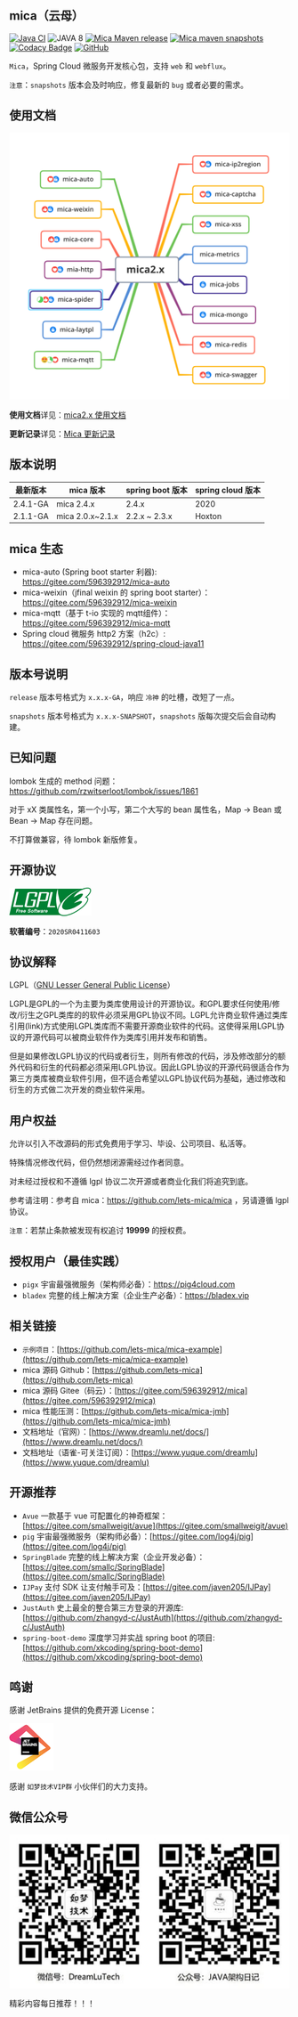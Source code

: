 ## mica（云母）
[![Java CI](https://github.com/lets-mica/mica/workflows/Java%20CI/badge.svg)](https://github.com/lets-mica/mica/actions)
![JAVA 8](https://img.shields.io/badge/JDK-1.8+-brightgreen.svg)
[![Mica Maven release](https://img.shields.io/nexus/r/https/oss.sonatype.org/net.dreamlu/mica-bom.svg?style=flat-square)](https://mvnrepository.com/artifact/net.dreamlu/mica-bom)
[![Mica maven snapshots](https://img.shields.io/nexus/s/https/oss.sonatype.org/net.dreamlu/mica-bom.svg?style=flat-square)](https://oss.sonatype.org/content/repositories/snapshots/net/dreamlu/)
[![Codacy Badge](https://api.codacy.com/project/badge/Grade/eadcb54f2ec14f31b8abf3ab13ad2d4d)](https://app.codacy.com/app/ChunMengLu/mica?utm_source=github.com&utm_medium=referral&utm_content=lets-mica/mica&utm_campaign=Badge_Grade_Settings)
[![GitHub](https://img.shields.io/github/license/lets-mica/mica.svg?style=flat-square)](https://github.com/lets-mica/mica/blob/master/LICENSE)

`Mica`，Spring Cloud 微服务开发核心包，支持 `web` 和 `webflux`。

`注意`：`snapshots` 版本会及时响应，修复最新的 `bug` 或者必要的需求。

## 使用文档
![mica 2.x 模块图](docs/img/mica2.x-open.png)

**使用文档**详见：[mica2.x 使用文档](http://wiki.dreamlu.net)

**更新记录**详见：[Mica 更新记录](CHANGELOG.md)

## 版本说明
| 最新版本     | mica 版本         | spring boot 版本  | spring cloud 版本 |
| ----------- | ---------------- | ---------------- | ----------------- |
| 2.4.1-GA    | mica 2.4.x       | 2.4.x            | 2020              |
| 2.1.1-GA    | mica 2.0.x~2.1.x | 2.2.x ~ 2.3.x    | Hoxton            |

## mica 生态
- mica-auto (Spring boot starter 利器): https://gitee.com/596392912/mica-auto
- mica-weixin（jfinal weixin 的 spring boot starter）：https://gitee.com/596392912/mica-weixin
- mica-mqtt（基于 t-io 实现的 mqtt组件）：https://gitee.com/596392912/mica-mqtt
- Spring cloud 微服务 http2 方案（h2c）: https://gitee.com/596392912/spring-cloud-java11

## 版本号说明
`release` 版本号格式为 `x.x.x-GA`，响应 `冷神` 的吐槽，改短了一点。

`snapshots` 版本号格式为 `x.x.x-SNAPSHOT`，`snapshots` 版每次提交后会自动构建。

## 已知问题
lombok 生成的 method 问题：https://github.com/rzwitserloot/lombok/issues/1861

对于 xX 类属性名，第一个小写，第二个大写的 bean 属性名，Map -> Bean 或 Bean -> Map 存在问题。

不打算做兼容，待 lombok 新版修复。

## 开源协议
![LGPL v3](docs/img/lgplv3-147x51.png) 

**软著编号**：`2020SR0411603`

## 协议解释
LGPL（[GNU Lesser General Public License](http://www.gnu.org/licenses/lgpl.html)）

LGPL是GPL的一个为主要为类库使用设计的开源协议。和GPL要求任何使用/修改/衍生之GPL类库的的软件必须采用GPL协议不同。LGPL允许商业软件通过类库引用(link)方式使用LGPL类库而不需要开源商业软件的代码。这使得采用LGPL协议的开源代码可以被商业软件作为类库引用并发布和销售。

但是如果修改LGPL协议的代码或者衍生，则所有修改的代码，涉及修改部分的额外代码和衍生的代码都必须采用LGPL协议。因此LGPL协议的开源代码很适合作为第三方类库被商业软件引用，但不适合希望以LGPL协议代码为基础，通过修改和衍生的方式做二次开发的商业软件采用。

## 用户权益
允许以引入不改源码的形式免费用于学习、毕设、公司项目、私活等。

特殊情况修改代码，但仍然想闭源需经过作者同意。

对未经过授权和不遵循 lgpl 协议二次开源或者商业化我们将追究到底。

参考请注明：参考自 mica：https://github.com/lets-mica/mica ，另请遵循 lgpl 协议。

`注意`：若禁止条款被发现有权追讨 **19999** 的授权费。

## 授权用户（最佳实践）
* `pigx` 宇宙最强微服务（架构师必备）：https://pig4cloud.com
* `bladex` 完整的线上解决方案（企业生产必备）：https://bladex.vip

## 相关链接
* `示例项目`：[https://github.com/lets-mica/mica-example](https://github.com/lets-mica/mica-example)
* mica 源码 Github：[https://github.com/lets-mica](https://github.com/lets-mica)
* mica 源码 Gitee（码云）：[https://gitee.com/596392912/mica](https://gitee.com/596392912/mica)
* mica 性能压测：[https://github.com/lets-mica/mica-jmh](https://github.com/lets-mica/mica-jmh)
* 文档地址（官网）：[https://www.dreamlu.net/docs/](https://www.dreamlu.net/docs/)
* 文档地址（语雀-可关注订阅）：[https://www.yuque.com/dreamlu](https://www.yuque.com/dreamlu)

## 开源推荐
- `Avue` 一款基于 vue 可配置化的神奇框架：[https://gitee.com/smallweigit/avue](https://gitee.com/smallweigit/avue)
- `pig` 宇宙最强微服务（架构师必备）：[https://gitee.com/log4j/pig](https://gitee.com/log4j/pig)
- `SpringBlade` 完整的线上解决方案（企业开发必备）：[https://gitee.com/smallc/SpringBlade](https://gitee.com/smallc/SpringBlade)
- `IJPay` 支付 SDK 让支付触手可及：[https://gitee.com/javen205/IJPay](https://gitee.com/javen205/IJPay)
- `JustAuth` 史上最全的整合第三方登录的开源库: [https://github.com/zhangyd-c/JustAuth](https://github.com/zhangyd-c/JustAuth)
- `spring-boot-demo` 深度学习并实战 spring boot 的项目: [https://github.com/xkcoding/spring-boot-demo](https://github.com/xkcoding/spring-boot-demo)

## 鸣谢
感谢 JetBrains 提供的免费开源 License：

[![JetBrains](docs/img/jetbrains.png)](https://www.jetbrains.com/?from=mica)

感谢 `如梦技术VIP群` 小伙伴们的大力支持。

## 微信公众号

![如梦技术](docs/img/dreamlu-weixin.jpg)

精彩内容每日推荐！！！

